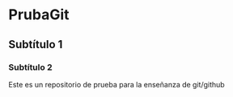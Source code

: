 # PrubaGit
## Subtítulo 1
### Subtítulo 2
Este es un repositorio de prueba para la enseñanza de git/github

